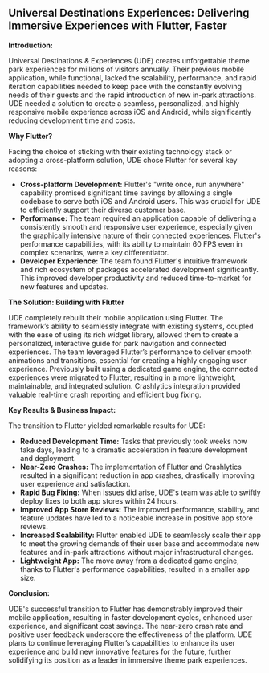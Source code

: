 ## Universal Destinations Experiences:  Delivering Immersive Experiences with Flutter, Faster

**Introduction:**

Universal Destinations & Experiences (UDE) creates unforgettable theme park experiences for millions of visitors annually.  Their previous mobile application, while functional, lacked the scalability, performance, and rapid iteration capabilities needed to keep pace with the constantly evolving needs of their guests and the rapid introduction of new in-park attractions.  UDE needed a solution to create a seamless, personalized, and highly responsive mobile experience across iOS and Android, while significantly reducing development time and costs.


**Why Flutter?**

Facing the choice of sticking with their existing technology stack or adopting a cross-platform solution, UDE chose Flutter for several key reasons:

* **Cross-platform Development:**  Flutter's "write once, run anywhere" capability promised significant time savings by allowing a single codebase to serve both iOS and Android users. This was crucial for UDE to efficiently support their diverse customer base.
* **Performance:**  The team required an application capable of delivering a consistently smooth and responsive user experience, especially given the graphically intensive nature of their connected experiences. Flutter's performance capabilities, with its ability to maintain 60 FPS even in complex scenarios, were a key differentiator.
* **Developer Experience:**  The team found Flutter's intuitive framework and rich ecosystem of packages accelerated development significantly.  This improved developer productivity and reduced time-to-market for new features and updates.


**The Solution: Building with Flutter**

UDE completely rebuilt their mobile application using Flutter.  The framework’s ability to seamlessly integrate with existing systems, coupled with the ease of using its rich widget library, allowed them to create a personalized, interactive guide for park navigation and connected experiences.  The team leveraged Flutter’s performance to deliver smooth animations and transitions, essential for creating a highly engaging user experience.  Previously built using a dedicated game engine, the connected experiences were migrated to Flutter, resulting in a more lightweight, maintainable, and integrated solution.  Crashlytics integration provided valuable real-time crash reporting and efficient bug fixing.


**Key Results & Business Impact:**

The transition to Flutter yielded remarkable results for UDE:

* **Reduced Development Time:**  Tasks that previously took weeks now take days, leading to a dramatic acceleration in feature development and deployment.
* **Near-Zero Crashes:**  The implementation of Flutter and Crashlytics resulted in a significant reduction in app crashes, drastically improving user experience and satisfaction.  
* **Rapid Bug Fixing:**  When issues did arise, UDE's team was able to swiftly deploy fixes to both app stores within 24 hours.
* **Improved App Store Reviews:**  The improved performance, stability, and feature updates have led to a noticeable increase in positive app store reviews.
* **Increased Scalability:** Flutter enabled UDE to seamlessly scale their app to meet the growing demands of their user base and accommodate new features and in-park attractions without major infrastructural changes.
* **Lightweight App:** The move away from a dedicated game engine, thanks to Flutter's performance capabilities, resulted in a smaller app size.


**Conclusion:**

UDE's successful transition to Flutter has demonstrably improved their mobile application, resulting in faster development cycles, enhanced user experience, and significant cost savings.  The near-zero crash rate and positive user feedback underscore the effectiveness of the platform. UDE plans to continue leveraging Flutter’s capabilities to enhance its user experience and build new innovative features for the future, further solidifying its position as a leader in immersive theme park experiences.
